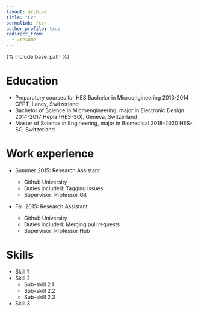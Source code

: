 ```yaml
---
layout: archive
title: "CV"
permalink: /cv/
author_profile: true
redirect_from:
  - /resume
---
```


{% include base_path %}

Education
======
* Preparatory courses for HES Bachelor in Microengineering
    2013-2014
    CFPT, Lancy, Switzerland
* Bachelor of Science in Microengineering, major in Electronic Design
  2014-2017
  Hepia (HES-SO), Geneva, Switzerland 
* Master of Science in Engineering, major in Biomedical
  2018-2020
  HES-SO, Switzerland

Work experience
======
* Summer 2015: Research Assistant
  * Github University
  * Duties included: Tagging issues
  * Supervisor: Professor Git

* Fall 2015: Research Assistant
  * Github University
  * Duties included: Merging pull requests
  * Supervisor: Professor Hub
  
Skills
======
* Skill 1
* Skill 2
  * Sub-skill 2.1
  * Sub-skill 2.2
  * Sub-skill 2.3
* Skill 3

